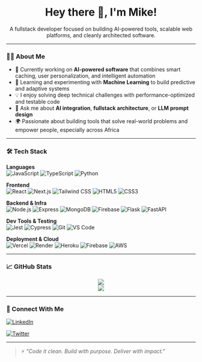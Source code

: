 <h1 align="center">Hey there 👋, I'm Mike!</h1>

<p align="center">
  A fullstack developer focused on building AI-powered tools, scalable web platforms, and cleanly architected software.
</p>

---

### 👨‍💻 About Me

- 🔭 Currently working on **AI-powered software** that combines smart caching, user personalization, and intelligent automation
- 🧠 Learning and experimenting with **Machine Learning** to build predictive and adaptive systems
- 💡 I enjoy solving deep technical challenges with performance-optimized and testable code
- 💬 Ask me about **AI integration**, **fullstack architecture**, or **LLM prompt design**
- 🌍 Passionate about building tools that solve real-world problems and empower people, especially across Africa

---

### 🛠️ Tech Stack

**Languages**  
![JavaScript](https://img.shields.io/badge/-JavaScript-black?style=flat-square&logo=javascript)
![TypeScript](https://img.shields.io/badge/-TypeScript-black?style=flat-square&logo=typescript)
![Python](https://img.shields.io/badge/-Python-black?style=flat-square&logo=python)

**Frontend**  
![React](https://img.shields.io/badge/-React-black?style=flat-square&logo=react)
![Next.js](https://img.shields.io/badge/-Next.js-black?style=flat-square&logo=next.js)
![Tailwind CSS](https://img.shields.io/badge/-TailwindCSS-black?style=flat-square&logo=tailwind-css)
![HTML5](https://img.shields.io/badge/-HTML5-black?style=flat-square&logo=html5)
![CSS3](https://img.shields.io/badge/-CSS3-black?style=flat-square&logo=css3)

**Backend & Infra**  
![Node.js](https://img.shields.io/badge/-Node.js-black?style=flat-square&logo=node.js)
![Express](https://img.shields.io/badge/-Express-black?style=flat-square&logo=express)
![MongoDB](https://img.shields.io/badge/-MongoDB-black?style=flat-square&logo=mongodb)
![Firebase](https://img.shields.io/badge/-Firebase-black?style=flat-square&logo=firebase)
![Flask](https://img.shields.io/badge/-Flask-black?style=flat-square&logo=flask)
![FastAPI](https://img.shields.io/badge/-FastAPI-black?style=flat-square&logo=fastapi)

**Dev Tools & Testing**  
![Jest](https://img.shields.io/badge/-Jest-black?style=flat-square&logo=jest)
![Cypress](https://img.shields.io/badge/-Cypress-black?style=flat-square&logo=cypress)
![Git](https://img.shields.io/badge/-Git-black?style=flat-square&logo=git)
![VS Code](https://img.shields.io/badge/-VSCode-black?style=flat-square&logo=visual-studio-code)


**Deployment & Cloud**  
![Vercel](https://img.shields.io/badge/-Vercel-black?style=flat-square&logo=vercel)
![Render](https://img.shields.io/badge/-Render-black?style=flat-square&logo=render)
![Heroku](https://img.shields.io/badge/-Heroku-black?style=flat-square&logo=heroku)
![Firebase](https://img.shields.io/badge/-Firebase-black?style=flat-square&logo=firebase)
![AWS](https://img.shields.io/badge/-AWS-black?style=flat-square&logo=amazon-aws)


---

### 📈 GitHub Stats

<p align="center">
  <img src="https://github-readme-stats.vercel.app/api?username=mike-dev&show_icons=true&theme=radical" />
  <br />
  <img src="https://github-readme-streak-stats.herokuapp.com/?user=mike-dev&theme=radical" />
</p>

---

### 🔗 Connect With Me

[![LinkedIn](https://img.shields.io/badge/-LinkedIn-blue?style=flat-square&logo=linkedin)](https://www.linkedin.com/in/mike-kanu-dev/)
<!-- [![Portfolio](https://img.shields.io/badge/-Portfolio-black?style=flat-square&logo=web)](https://yourportfolio.com) -->
[![Twitter](https://img.shields.io/badge/-Twitter-blue?style=flat-square&logo=twitter)](https://x.com/codewithmike01)

---

> ⚡ _"Code it clean. Build with purpose. Deliver with impact."_
